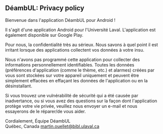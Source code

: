 ## DéambUL: Privacy policy

Bienvenue dans l'application DéambUL pour Android !

Il s'agit d'une application Android pour l'Université Laval. L'application est également disponible sur Google Play.

Pour nous, la confidentialité très au sérieux.
Nous savons à quel point il est irritant lorsque des applications collectent vos données à votre insu.

Nous n'avons pas programmé cette application pour collecter des informations personnellement identifiables. Toutes les données (préférences d'application (comme le thème, etc.) et alarmes) créées par vous sont stockées sur votre appareil uniquement et peuvent être simplement effacées en effaçant les données de l'application ou en la désinstallant.

Si vous trouvez une vulnérabilité de sécurité qui a été causée par inadvertance, ou si vous avez des questions sur la façon dont l'application protège votre vie privée, veuillez nous envoyer un e-mail et nous essayerons de le réparer/de vous aider.

Cordialement, 
Équipe DéambUL  
Québec, Canada
martin.ouellet@bibl.ulaval.ca
